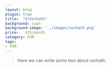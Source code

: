 ```yaml
---
layout: blog
plugin: true
title:  "ElVorkath"
background: cyan
background-image: '../images/vorkath.png'
price:   $15/month
category: PVM
tags:
- PVM
---
```


> Here we can write some text about vorkath.